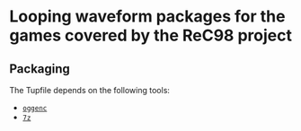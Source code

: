 # Looping waveform packages for the games covered by the ReC98 project

## Packaging

The Tupfile depends on the following tools:

* [`oggenc`](https://rarewares.org/ogg-oggenc.php)
* [`7z`](https://7-zip.org/)

